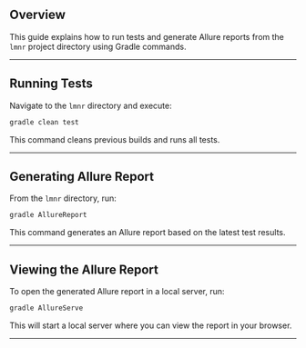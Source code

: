 
## Overview
This guide explains how to run tests and generate Allure reports from the `lmnr` project directory using Gradle commands.

---

## Running Tests

Navigate to the `lmnr` directory and execute:
```bash
gradle clean test
```
This command cleans previous builds and runs all tests.

---

## Generating Allure Report

From the `lmnr` directory, run:
```bash
gradle AllureReport
```
This command generates an Allure report based on the latest test results.

---

##  Viewing the Allure Report

To open the generated Allure report in a local server, run:
```bash
gradle AllureServe
```
This will start a local server where you can view the report in your browser.

---



